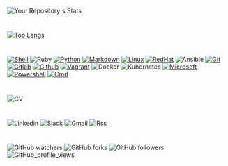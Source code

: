 ![Your Repository's Stats](https://github-readme-stats.vercel.app/api?username=christophe-freijanes&show_icons=true&theme=dark)
#
[![Top Langs](https://github-readme-stats.vercel.app/api/top-langs/?username=christophe-freijanes&layout=compact&theme=dark)](https://github.com/christophe-freijanes/christophe-freijanes)
#
[![Shell](https://img.shields.io/badge/Shell_Script-121011?style=for-the-badge&logo=gnu-bash&logoColor=white)](https://github.com/christophe-freijanes/scripts/tree/scripts/linux)
![Ruby](https://img.shields.io/badge/Ruby-CC342D?style=for-the-badge&logo=ruby&logoColor=white)
[![Python](https://img.shields.io/badge/Python-FFD43B?style=for-the-badge&logo=python&logoColor=darkgreen)](https://github.com/christophe-freijanes/scripts/tree/scripts/python)
[![Markdown](https://img.shields.io/badge/Markdown-000000?style=for-the-badge&logo=markdown&logoColor=white)](https://github.com/christophe-freijanes/Markdown-Tutorial)
[![Linux](https://img.shields.io/badge/Linux-FCC624?style=for-the-badge&logo=linux&logoColor=black)](https://github.com/christophe-freijanes/formation/tree/formation/DevOps/linux)
[![RedHat](https://img.shields.io/badge/Red%20Hat-EE0000?style=for-the-badge&logo=redhat&logoColor=white)](https://github.com/christophe-freijanes/formation/tree/formation/DevOps/linux)
![Ansible](https://img.shields.io/badge/Ansible-000000?style=for-the-badge&logo=ansible&logoColor=white)
[![Git](https://img.shields.io/badge/Git-F05032?style=for-the-badge&logo=git&logoColor=white)](https://github.com/christophe-freijanes/formation/tree/formation/DevOps/git)
[![Gitlab](https://img.shields.io/badge/GitLab-330F63?style=for-the-badge&logo=gitlab&logoColor=white)](https://github.com/christophe-freijanes/formation/tree/formation/DevOps/git)
[![Github](https://img.shields.io/badge/GitHub-100000?style=for-the-badge&logo=github&logoColor=white)](https://github.com/christophe-freijanes/formation/tree/formation/DevOps/git)
[![Vagrant](https://img.shields.io/badge/vagrant-%231563FF.svg?style=for-the-badge&logo=vagrant&logoColor=white)](https://github.com/christophe-freijanes/formation/tree/formation/DevOps/vagrant)
![Docker](https://img.shields.io/badge/Docker-2CA5E0?style=for-the-badge&logo=docker&logoColor=white)
![Kubernetes](https://img.shields.io/badge/kubernetes-326ce5.svg?&style=for-the-badge&logo=kubernetes&logoColor=white)
[![Microsoft](https://img.shields.io/badge/Microsoft-666666?style=for-the-badge&logo=microsoft&logoColor=white)](https://github.com/christophe-freijanes/scripts/tree/scripts/windows)
[![Powershell](https://img.shields.io/badge/PowerShell-5391FE?style=for-the-badge&logo=PowerShell&logoColor=white)](https://github.com/christophe-freijanes/scripts/tree/scripts/windows)
[![Cmd](https://img.shields.io/badge/windows%20terminal-4D4D4D?style=for-the-badge&logo=windows%20terminal&logoColor=white)](https://github.com/christophe-freijanes/scripts/tree/scripts/windows)
#
![CV](https://bit.ly/3nBxZQ0)
#
[![Linkedin](https://img.shields.io/badge/linkedin-%230077B5.svg?&style=for-the-badge&logo=linkedin&logoColor=white)](https://bit.ly/3lXfg1Z)
[![Slack](https://img.shields.io/badge/Slack-4A154B?style=for-the-badge&logo=slack&logoColor=white)](https://bit.ly/3jQrlVe)
[![Gmail](https://img.shields.io/badge/Gmail-D14836?style=for-the-badge&logo=gmail&logoColor=white)](mailto:christophe.freijanes@gmail.com?subjects=[Gitub-Contact])
[![Rss](https://img.shields.io/badge/rss-F88900?style=for-the-badge&logo=rss&logoColor=white)](https://github.com/christophe-freijanes.private.atom?token=AOHM7YMQC27PLTZN4VLEXZF7RFNY4)
#
![GitHub watchers](https://img.shields.io/github/watchers/christophe-freijanes/christophe-freijanes?color=brightgreen&style=flat-square) 
![GitHub forks](https://img.shields.io/github/forks/christophe-freijanes/christophe-freijanes?color=blue&style=flat-square) 
![GitHub followers](https://img.shields.io/github/followers/christophe-freijanes?color=red&style=flat-square)
![GitHub_profile_views](https://komarev.com/ghpvc/?username=christophe-freijanes&color=blueviolet&style=flat-square)
